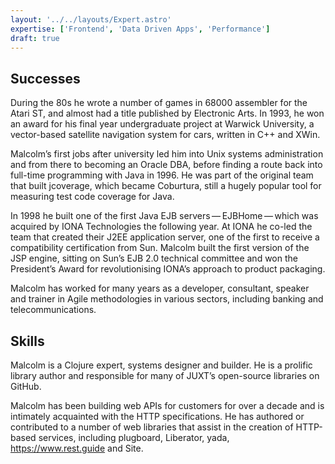```yaml
---
layout: '../../layouts/Expert.astro'
expertise: ['Frontend', 'Data Driven Apps', 'Performance']
draft: true
---
```


## Successes

During the 80s he wrote a number of games in 68000 assembler for the Atari ST, and almost had a title published by Electronic Arts. In 1993, he won an award for his final year undergraduate project at Warwick University, a vector-based satellite navigation system for cars, written in C++ and XWin.

Malcolm’s first jobs after university led him into Unix systems administration and from there to becoming an Oracle DBA, before finding a route back into full-time programming with Java in 1996. He was part of the original team that built jcoverage, which became Coburtura, still a hugely popular tool for measuring test code coverage for Java.

In 1998 he built one of the first Java EJB servers — EJBHome — which was acquired by IONA Technologies the following year. At IONA he co-led the team that created their J2EE application server, one of the first to receive a compatibility certification from Sun. Malcolm built the first version of the JSP engine, sitting on Sun’s EJB 2.0 technical committee and won the President’s Award for revolutionising IONA’s approach to product packaging.

Malcolm has worked for many years as a developer, consultant, speaker and trainer in Agile methodologies in various sectors, including banking and telecommunications.

## Skills

Malcolm is a Clojure expert, systems designer and builder. He is a prolific library author and responsible for many of JUXT’s open-source libraries on GitHub.

Malcolm has been building web APIs for customers for over a decade and is intimately acquainted with the HTTP specifications. He has authored or contributed to a number of web libraries that assist in the creation of HTTP-based services, including plugboard, Liberator, yada, https://www.rest.guide and Site.
